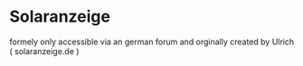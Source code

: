 # Solaranzeige

formely only accessible via an german forum and orginally created by Ulrich ( solaranzeige.de )
